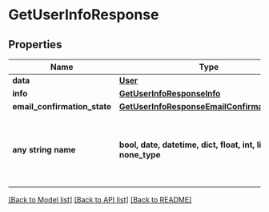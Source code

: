 # GetUserInfoResponse



## Properties
Name | Type | Description | Notes
------------ | ------------- | ------------- | -------------
**data** | [**User**](User.md) |  | [optional] 
**info** | [**GetUserInfoResponseInfo**](GetUserInfoResponseInfo.md) |  | [optional] 
**email_confirmation_state** | [**GetUserInfoResponseEmailConfirmationState**](GetUserInfoResponseEmailConfirmationState.md) |  | [optional] 
**any string name** | **bool, date, datetime, dict, float, int, list, str, none_type** | any string name can be used but the value must be the correct type | [optional]

[[Back to Model list]](../README.md#documentation-for-models) [[Back to API list]](../README.md#documentation-for-api-endpoints) [[Back to README]](../README.md)


